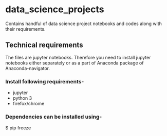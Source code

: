 # data_science_projects
Contains handful of data science project notebooks and codes along with their requirements.

## Technical requirements
The files are jupyter notebooks. Therefore you need to install jupyter notebooks either separately or as a part of Anaconda package of Anaconda-navigator.
### Install following requirements-
* jupyter
* python 3
* firefox/chrome

### Dependencies can be installed using-
$ pip freeze
